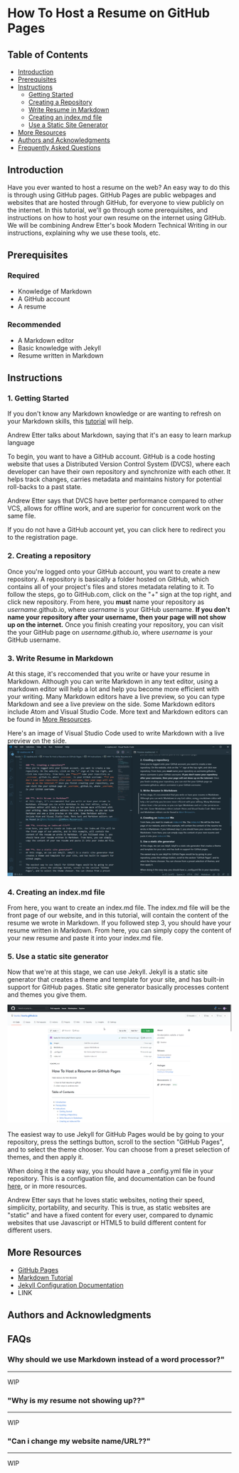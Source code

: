 # How To Host a Resume on GitHub Pages

## Table of Contents
- [Introduction](#Introduction)
- [Prerequisites](#Prerequisites)
- [Instructions](#Instructions)
    - [Getting Started](#1-Getting-Started)
    - [Creating a Repository](#2-Creating-A-Repository)
    - [Write Resume in Markdown](#3-Write-Resume-In-Markdown)
    - [Creating an index.md file](#4-creating-an-indexmd-file)
    - [Use a Static Site Generator](#5-use-a-static-site-generator)
- [More Resources](#More-Resources)
- [Authors and Acknowledgments](#Authors-and-Acknowledgments)
- [Frequently Asked Questions](#FAQs)


## Introduction
Have you ever wanted to host a resume on the web? An easy way to do this is through using GitHub pages. GitHub Pages are public webpages and websites that are hosted through GitHub, for everyone to view publicly on the internet. In this tutorial, we'll go through some prerequisites, and instructions on how to host your own resume on the internet using GitHub. We will be combining Andrew Etter's book Modern Technical Writing in our instructions, explaining why we use these tools, etc.


## Prerequisites

### **Required**
- Knowledge of Markdown
- A GitHub account
- A resume

### **Recommended**
 - A Markdown editor
 - Basic knowledge with Jekyll
 - Resume written in Markdown




## Instructions

### **1. Getting Started**
If you don't know any Markdown knowledge or are wanting to refresh on your Markdown skills, this [tutorial][tutorial] will help. 

Andrew Etter talks about Markdown, saying that it's an easy to learn markup language 

To begin, you want to have a GitHub account. GitHub is a code hosting website that uses a Distributed Version Control System (DVCS), where each developer can have their own repository and synchronize with each other. It helps track changes, carries metadata and maintains history for potential roll-backs to a past state. 

Andrew Etter says that DVCS have better performance compared to other VCS, allows for offline work, and are superior for concurrent work on the same file.

If you do not have a GitHub account yet, you can click here to redirect you to the registration page.


### **2. Creating a repository**
Once you're logged onto your GitHub account, you want to create a new repository. A repository is basically a folder hosted on GitHub, which contains all of your project's files and stores metadata relating to it. To follow the steps, go to GitHub.com, click on the "+" sign at the top right, and click new repository. From here, you **must** name your repository as _username_.github.io, where _username_ is your GitHub username. **If you don't name your repository after your username, then your page will not show up on the internet.** Once you finish creating your repository, you can visit the your GitHub page on _username_.github.io, where _username_ is your GitHub username.


### **3. Write Resume in Markdown**
At this stage, it's reccomended that you write or have your resume in Markdown. Although you can write Markdown in any text editor, using a markdown editor will help a lot and help you become more efficient with your writing. Many Markdown editors have a live preview, so you can type Markdown and see a live preview on the side. Some Markdown editors include Atom and Visual Studio Code. More text and Markdown editors can be found in [More Resources](#More-Resources).

Here's an image of Visual Studio Code used to write Markdown with a live preview on the side.  
<img src=https://github.com/Izuria/Izuria.github.io/blob/main/images/Code_EOZkElLxBS.png width="640"/>




### **4. Creating an index.md file**
From here, you want to create an index.md file. The index.md file will be the front page of our website, and in this tutorial, will contain the content of the resume we wrote in Markdown. If you followed step 3, you should have your resume written in Markdown. From here, you can simply copy the content of your new resume and paste it into your index.md file.  

### **5. Use a static site generator**
Now that we're at this stage, we can use Jekyll. Jekyll is a static site generator that creates a theme and template for your site, and has built-in support for GitHub pages. Static site generator basically processes content and themes you give them.

![sickImage](https://github.com/Izuria/Izuria.github.io/blob/main/images/leu14xOVrS.gif)


The easiest way to use Jekyll for GitHub Pages would be by going to your repository, press the settings button, scroll to the section "GitHub Pages", and to select the theme chooser. You can choose from a preset selection of themes, and then apply it.

When doing it the easy way, you should have a _config.yml file in your repository. This is a configuation file, and documentation can be found [here][configdoc], or in more resources.

Andrew Etter says that he loves static websites, noting their speed, simplicity, portability, and security. This is true, as static websites are "static" and have a fixed content for every user, compared to dynamic websites that use Javascript or HTML5 to build different content for different users.

## More Resources
- [GitHub Pages][githubpages]
- [Markdown Tutorial][tutorial]
- [Jekyll Configuration Documentation][configdoc]
- LINK

## Authors and Acknowledgments



## FAQs

### **Why should we use Markdown instead of a word processor?**"  
---
WIP

### **"Why is my resume not showing up??"**
---
WIP

### **"Can i change my website name/URL??"**
---
WIP

[githubpages]:https://pages.github.com/
[tutorial]:https://www.markdowntutorial.com/
[configdoc]:https://jekyllrb.com/docs/configuration/
